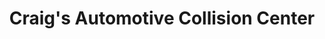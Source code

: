 ---
title: "Craig's Automotive Collision Center"
url: /spokane/craigs-automotive-collision-center/
shop: car repair
---